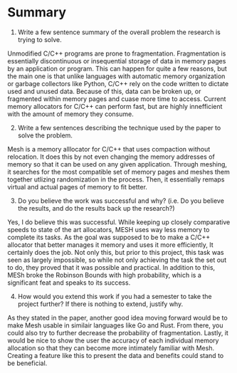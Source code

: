 # Summary

1. Write a few sentence summary of the overall problem the research is trying to solve.

Unmodified C/C++ programs are prone to fragmentation. Fragmentation is essentially discontinuous or insequential storage of data 
in memory pages by an application or program. This can happen for quite a few reasons, but the main one is that unlike languages
with automatic memory organization or garbage collectors like Python, C/C++ rely on the code written to dictate used and unused 
data. Because of this, data can be broken up, or fragmented within memory pages and cuase more time to access. Current memory 
allocators for C/C++ can perform fast, but are highly innefficient with the amount of memory they consume. 

2. Write a few sentences describing the technique used by the paper to solve the problem.

Mesh is a memory alllocator for C/C++ that uses compaction without relocation. It does this by not even changing the memory 
addresses of memory so that it can be used on any given application. Through meshing, it searches for the most compatible set of 
memory pages and meshes them together utlizing randomization in the process. Then, it essentially remaps virtual and actual 
pages of memory to fit better.

3. Do you believe the work was successful and why? (i.e. Do you believe the results, and do the results back up the research?)

Yes, I do believe this was successful. While keeping up closely comparative speeds to state of the art allocators, MESH uses way 
less memory to complete its tasks. As the goal was supposed to be to make a C/C++ allocator that better manages it memory and 
uses it more efficiently, It certainly does the job. Not only this, but prior to this project, this task was seen as largely 
impossible, so while not only achieving the task the set out to do, they proved that it was possible and practical. In  addition
to this, MESh broke the Robinson Bounds with high probability, which is a significant feat and speaks to its success.

4. How would you extend this work if you had a semester to take the project further? If there is nothing to extend, justify why.

As they stated in the paper, another good idea moving forward would be to make Mesh usable in similair languages like Go and 
Rust. From there, you could also try to further decrease the probability of fragmentation. Lastly, it would be nice to show the 
user the accuracy of each individual memory allocation so that they can become more intimately familiar with Mesh. Creating a 
feature like this to present the data and benefits could stand to be beneficial.
